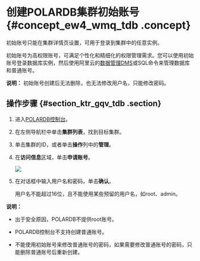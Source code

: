 # 创建POLARDB集群初始账号 {#concept_ew4_wmq_tdb .concept}

初始账号只能在集群详情页设置，可用于登录到集群中的任意实例。

初始账号为高权限账号，可满足个性化和精细化的权限管理需求。您可以使用初始账号登录数据库实例，然后使用阿里云的[数据管理DMS](https://help.aliyun.com/knowledge_detail/52065.html)或SQL命令来管理数据库和普通账号。

**说明：** 初始账号创建后无法删除，也无法修改用户名，只能修改密码。

## 操作步骤 {#section_ktr_gqv_tdb .section}

1.  进入[POLARDB控制台](https://polardb.console.aliyun.com)。

2.  在左侧导航栏中单击**集群列表**，找到目标集群。

3.  单击集群的ID，或者单击**操作**列中的**管理**。

4.  在**访问信息**区域，单击**申请账号**。

    ![](http://static-aliyun-doc.oss-cn-hangzhou.aliyuncs.com/assets/img/3016/15347330452081_zh-CN.png)

5.  在对话框中输入用户名和密码，单击**确认**。

    用户名不能超过16位，且不能使用某些预留的用户名，如root、admin。


**说明：** 

-   出于安全原因，POLARDB不提供root账号。

-   POLARDB控制台不支持创建普通账号。

-   不能使用初始账号来修改普通账号的密码，如果需要修改普通账号的密码，只能删除普通账号后重新创建。


